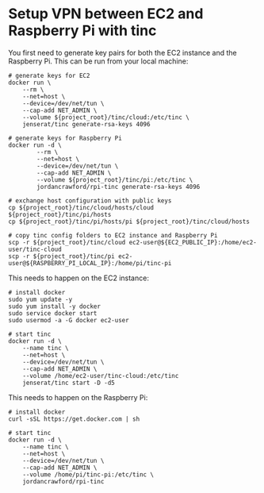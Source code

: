 # Setup VPN between EC2 and Raspberry Pi with tinc

You first need to generate key pairs for both the EC2 instance and the Raspberry Pi.
This can be run from your local machine:
```
# generate keys for EC2
docker run \
    --rm \
    --net=host \
    --device=/dev/net/tun \
    --cap-add NET_ADMIN \
    --volume ${project_root}/tinc/cloud:/etc/tinc \
    jenserat/tinc generate-rsa-keys 4096
    
# generate keys for Raspberry Pi    
docker run -d \
        --rm \
        --net=host \
        --device=/dev/net/tun \
        --cap-add NET_ADMIN \
        --volume ${project_root}/tinc/pi:/etc/tinc \
        jordancrawford/rpi-tinc generate-rsa-keys 4096

# exchange host configuration with public keys
cp ${project_root}/tinc/cloud/hosts/cloud ${project_root}/tinc/pi/hosts
cp ${project_root}/tinc/pi/hosts/pi ${project_root}/tinc/cloud/hosts

# copy tinc config folders to EC2 instance and Raspberry Pi 
scp -r ${project_root}/tinc/cloud ec2-user@${EC2_PUBLIC_IP}:/home/ec2-user/tinc-cloud
scp -r ${project_root}/tinc/pi ec2-user@${RASPBERRY_PI_LOCAL_IP}:/home/pi/tinc-pi
```

This needs to happen on the EC2 instance:
```
# install docker
sudo yum update -y
sudo yum install -y docker
sudo service docker start
sudo usermod -a -G docker ec2-user

# start tinc    
docker run -d \
    --name tinc \
    --net=host \
    --device=/dev/net/tun \
    --cap-add NET_ADMIN \
    --volume /home/ec2-user/tinc-cloud:/etc/tinc 
    jenserat/tinc start -D -d5    
```

This needs to happen on the Raspberry Pi:
```
# install docker
curl -sSL https://get.docker.com | sh

# start tinc 
docker run -d \
    --name tinc \
    --net=host \
    --device=/dev/net/tun \
    --cap-add NET_ADMIN \
    --volume /home/pi/tinc-pi:/etc/tinc \
    jordancrawford/rpi-tinc
```